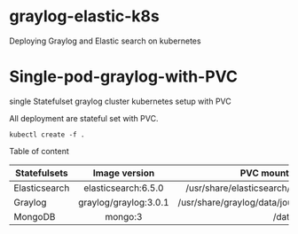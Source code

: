 # graylog-elastic-k8s
Deploying Graylog and Elastic search on kubernetes
# Single-pod-graylog-with-PVC
single Statefulset graylog cluster kubernetes setup with PVC


All deployment are stateful set with PVC.

```
kubectl create -f .
```

Table of content 

| Statefulsets        | Image version           | PVC mountpath  |
| ------------- |:-------------:| -----:|
| Elasticsearch      | elasticsearch:6.5.0 | /usr/share/elasticsearch/data |
| Graylog      | graylog/graylog:3.0.1      |   /usr/share/graylog/data/journal |
| MongoDB | mongo:3      |    /data/db |
